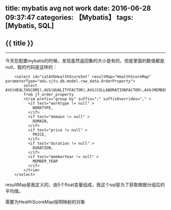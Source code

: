 title: mybatis avg not work
date: 2016-06-28 09:37:47
categories: 【Mybatis】
tags: [Mybatis, SQL]
---
## {{ title }} ##

---

今天在配置mybatis的时候，发现虽然返回集的大小是有的，但是里面的数值都是null，我的代码是这样的：

```
	<select id="calAVGHealthScoreSet" resultMap="HealthScoreMap" parameterType="edu.sjtu.db.model.raw_data.OrderProperty">
		select AVG(HEALTHSCORE),AVG(QUALITYFACTOR),AVG(COLLABORATIONFACTOR),AVG(MEMBERFACTOR),AVG(SCHEDULEFACTOR)
	    from jf_order_property
	    <trim prefix="group by" suffix=";" suffixOverrides="," >
	      <if test="worktype != null" >
	        WORKTYPE,
	      </if>
	      <if test="domain != null" >
	        DOMAIN,
	      </if>
	      <if test="price != null" >
	        PRICE,
	      </if>
	      <if test="duration != null" >
	        DURATION,
	      </if>
	      <if test="memberYear != null" >
	        MEMBER_YEAR
	      </if>
	    </trim>
	</select>
```

resultMap是我定义的，由5个float变量组成，我这个sql是为了获取根据分组后的平均值。

需要为HealthScoreMap指明映射的对象